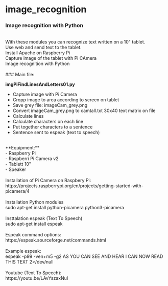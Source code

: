 # image_recognition
### Image recognition with Python<br>
<br>
With these modules you can recognize text written on a 10" tablet.<br>Use web and send text to the tablet.<br>
Install Apache on Raspberry Pi<br>
Capture image of the tablet with Pi CAmera<br>
Image recognition with Python<br>
<br>
### Main file:<br>

**imgPiFindLinesAndLetters01.py**<br>
- Capture image with Pi Camera<br>
- Cropp image to area according to screen on tablet<br>
- Save grey file: imageCam_grey.png<br>
- Convert imageCam_grey.png to camtall.txt 30x40 text matrix on file<br>
- Calculate lines<br>
- Calculate characters on each line<br>
- Put together characters to a sentence<br>
- Sentence sent to espeak (text to speech)<br>

<br>
**Equipment:**<br>
- Raspberry Pi<br>
- Raspberri Pi Camera v2<br>
- Tablett 10"<br>
- Speaker<br>
<br>
Installation of Pi Camera on Raspbery Pi:<br>
https://projects.raspberrypi.org/en/projects/getting-started-with-picamera/4<br>
<br>
Installation Python modules<br>
sudo apt-get install python-picamera python3-picamera<br>
<br>
Insttalation espeak (Text To Speech)<br>
sudo apt-get install espeak<br>
<br>
Espeak command options:<br>
https://espeak.sourceforge.net/commands.html<br>
<br>
Example espeak:<br>
espeak -p99 -ven+m5 -g2 AS YOU CAN SEE AND HEAR I CAN NOW READ THIS TEXT 2>/dev/null<br>
<br>
Youtube (Text To Speech):<br>
https://youtu.be/LAvYszaxNuI<br>
